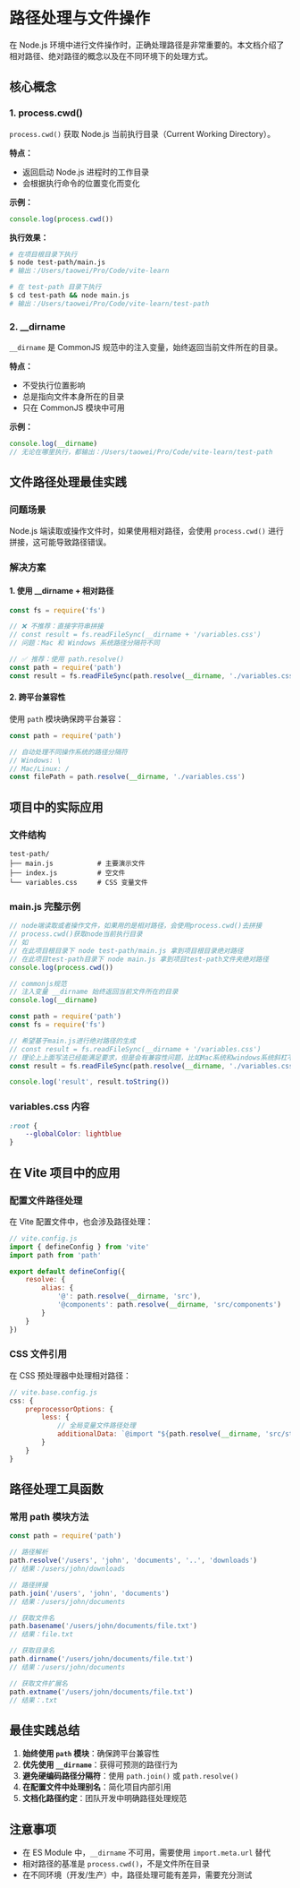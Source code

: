 # 路径处理与文件操作

在 Node.js 环境中进行文件操作时，正确处理路径是非常重要的。本文档介绍了相对路径、绝对路径的概念以及在不同环境下的处理方式。

## 核心概念

### 1. process.cwd()

`process.cwd()` 获取 Node.js 当前执行目录（Current Working Directory）。

**特点：**
- 返回启动 Node.js 进程时的工作目录
- 会根据执行命令的位置变化而变化

**示例：**
```javascript
console.log(process.cwd())
```

**执行效果：**
```bash
# 在项目根目录下执行
$ node test-path/main.js
# 输出：/Users/taowei/Pro/Code/vite-learn

# 在 test-path 目录下执行  
$ cd test-path && node main.js
# 输出：/Users/taowei/Pro/Code/vite-learn/test-path
```

### 2. __dirname

`__dirname` 是 CommonJS 规范中的注入变量，始终返回当前文件所在的目录。

**特点：**
- 不受执行位置影响
- 总是指向文件本身所在的目录
- 只在 CommonJS 模块中可用

**示例：**
```javascript
console.log(__dirname)
// 无论在哪里执行，都输出：/Users/taowei/Pro/Code/vite-learn/test-path
```

## 文件路径处理最佳实践

### 问题场景

Node.js 端读取或操作文件时，如果使用相对路径，会使用 `process.cwd()` 进行拼接，这可能导致路径错误。

### 解决方案

#### 1. 使用 __dirname + 相对路径

```javascript
const fs = require('fs')

// ❌ 不推荐：直接字符串拼接
// const result = fs.readFileSync(__dirname + '/variables.css')
// 问题：Mac 和 Windows 系统路径分隔符不同

// ✅ 推荐：使用 path.resolve()
const path = require('path')
const result = fs.readFileSync(path.resolve(__dirname, './variables.css'))
```

#### 2. 跨平台兼容性

使用 `path` 模块确保跨平台兼容：

```javascript
const path = require('path')

// 自动处理不同操作系统的路径分隔符
// Windows: \
// Mac/Linux: /
const filePath = path.resolve(__dirname, './variables.css')
```

## 项目中的实际应用

### 文件结构
```
test-path/
├── main.js           # 主要演示文件
├── index.js          # 空文件
└── variables.css     # CSS 变量文件
```

### main.js 完整示例

```javascript
// node端读取或者操作文件，如果用的是相对路径，会使用process.cwd()去拼接
// process.cwd()获取node当前执行目录
// 如
// 在此项目根目录下 node test-path/main.js 拿到项目根目录绝对路径
// 在此项目test-path目录下 node main.js 拿到项目test-path文件夹绝对路径
console.log(process.cwd())

// commonjs规范
// 注入变量 __dirname 始终返回当前文件所在的目录
console.log(__dirname)

const path = require('path')
const fs = require('fs')

// 希望基于main.js进行绝对路径的生成
// const result = fs.readFileSync(__dirname + '/variables.css')
// 理论上上面写法已经能满足要求，但是会有兼容性问题，比如Mac系统和windows系统斜杠不同，所以需要path模块处理
const result = fs.readFileSync(path.resolve(__dirname, './variables.css'))

console.log('result', result.toString())
```

### variables.css 内容

```css
:root {
    --globalColor: lightblue
}
```

## 在 Vite 项目中的应用

### 配置文件路径处理

在 Vite 配置文件中，也会涉及路径处理：

```javascript
// vite.config.js
import { defineConfig } from 'vite'
import path from 'path'

export default defineConfig({
    resolve: {
        alias: {
            '@': path.resolve(__dirname, 'src'),
            '@components': path.resolve(__dirname, 'src/components')
        }
    }
})
```

### CSS 文件引用

在 CSS 预处理器中处理相对路径：

```javascript
// vite.base.config.js
css: {
    preprocessorOptions: {
        less: {
            // 全局变量文件路径处理
            additionalData: `@import "${path.resolve(__dirname, 'src/styles/variables.less')}";`
        }
    }
}
```

## 路径处理工具函数

### 常用 path 模块方法

```javascript
const path = require('path')

// 路径解析
path.resolve('/users', 'john', 'documents', '..', 'downloads')
// 结果：/users/john/downloads

// 路径拼接
path.join('/users', 'john', 'documents')
// 结果：/users/john/documents

// 获取文件名
path.basename('/users/john/documents/file.txt')
// 结果：file.txt

// 获取目录名
path.dirname('/users/john/documents/file.txt')
// 结果：/users/john/documents

// 获取文件扩展名
path.extname('/users/john/documents/file.txt')
// 结果：.txt
```

## 最佳实践总结

1. **始终使用 `path` 模块**：确保跨平台兼容性
2. **优先使用 `__dirname`**：获得可预测的路径行为
3. **避免硬编码路径分隔符**：使用 `path.join()` 或 `path.resolve()`
4. **在配置文件中处理别名**：简化项目内部引用
5. **文档化路径约定**：团队开发中明确路径处理规范

## 注意事项

- 在 ES Module 中，`__dirname` 不可用，需要使用 `import.meta.url` 替代
- 相对路径的基准是 `process.cwd()`，不是文件所在目录
- 在不同环境（开发/生产）中，路径处理可能有差异，需要充分测试